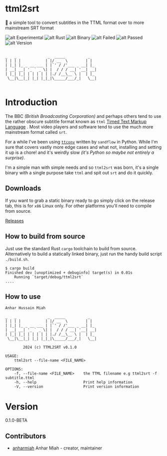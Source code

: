 # ttml2srt

🔧 a simple tool to convert subtitles in the TTML format over to more mainstream SRT format

![alt Experimental](https://img.shields.io/badge/Type-Tools-red.svg)
![alt Rust](https://img.shields.io/badge/Language-Rust-orange.svg)
![alt Binary](https://img.shields.io/badge/Architecture-binary-green.svg)
![alt Failed](https://img.shields.io/badge/Failed-👎_0-red.svg)
![alt Passed](https://img.shields.io/badge/Passed-👍_0-green.svg)
![alt Version](https://img.shields.io/badge/version-0.1.0_BETA-blue.svg)

```console

_   _              _  _____          _
| | | |           | |/ __  \        | |
| |_| |_ _ __ ___ | |`' / /'___ _ __| |_
| __| __| '_ ` _ \| |  / / / __| '__| __|
| |_| |_| | | | | | |./ /__\__ \ |  | |_
 \__|\__|_| |_| |_|_|\_____/___/_|   \__|


```

# Introduction

The BBC _(British Broadcasting Corporation)_ and perhaps others tend to use the rather obscure subtitle format known as `ttml` [Timed Text Markup Language](https://en.wikipedia.org/wiki/Timed_Text_Markup_Language) . Most video players and software tend to use the much more mainstream format called `srt`.

For a while I've been using [`ttconv`](https://github.com/sandflow/ttconv) written by `sandflow` in Python. While I'm sure that covers vastly more edge cases and what not, installing and setting it up is a chore! and it's weirdly slow _(it's Python so maybe not entirely a surprise)_.

I'm a simple man with simple needs and so `ttml2srt` was born, it's a single binary with a single purpose take `ttml` and spit out `srt` and do it quickly.

## Downloads

If you want to grab a static binary ready to go simply click on the release tab, this is for `x86` Linux only. For other platforms you'll need to compile from source.

[Releases](https://github.com/AnharHussainMiah/ttml2srt/releases)

## How to build from source

Just use the standard Rust `cargo` toolchain to build from source. Alternatively to build a statically
linked binary, just run the handy build script `./build.sh`.

```console
$ cargo build
Finished dev [unoptimized + debuginfo] target(s) in 0.01s
    Running `target/debug/ttml2srt`
....
```

## How to use

```console
Anhar Hussain Miah

_   _              _  _____          _
| | | |           | |/ __  \        | |
| |_| |_ _ __ ___ | |`' / /'___ _ __| |_
| __| __| '_ ` _ \| |  / / / __| '__| __|
| |_| |_| | | | | | |./ /__\__ \ |  | |_
 \__|\__|_| |_| |_|_|\_____/___/_|   \__|

        2024 (c) TTML2SRT v0.1.0

USAGE:
    ttml2srt --file-name <FILE_NAME>

OPTIONS:
    -f, --file-name <FILE_NAME>    the TTML filename e.g ttml2srt -f subtitle.ttml
    -h, --help                     Print help information
    -V, --version                  Print version information
```

# Version

0.1.0-BETA

## Contributors

- [anharmiah](https://github.com/anharhussainmiah) Anhar Miah - creator, maintainer
